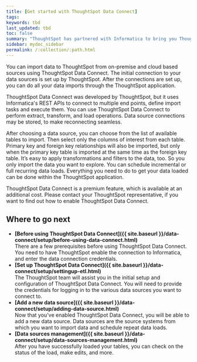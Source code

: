 ```yaml
---
title: [Get started with ThoughtSpot Data Connect]
tags:
keywords: tbd
last_updated: tbd
toc: false
summary: "ThoughtSpot has partnered with Informatica to bring you ThoughtSpot Data Connect, which is a self-service data integration tool that allows you to easily pull data into ThoughtSpot for analysis."
sidebar: mydoc_sidebar
permalink: /:collection/:path.html
---
```

You can import data to ThoughtSpot from on-premise and cloud based sources using ThoughtSpot Data Connect. The initial connection to your data sources is set up by ThoughtSpot. After the connections are set up, you can do all your data imports through the ThoughtSpot application.

ThoughtSpot Data Connect was developed by ThoughtSpot, but it uses Informatica's REST APIs to connect to multiple end points, define import tasks and execute them. You can use ThoughtSpot Data Connect to perform extract, transform, and load operations. Data source connections may be stored, to make reconnecting seamless.

After choosing a data source, you can choose from the list of available tables to import. Then select only the columns of interest from each table. Primary key and foreign key relationships will also be imported, but only when the primary key table is imported at the same time as the foreign key table. It’s easy to apply transformations and filters to the data, too. So you only import the data you want to explore. You can schedule incremental or full recurring data loads. Everything you need to do to get your data loaded can be done within the ThoughtSpot application.

ThoughtSpot Data Connect is a premium feature, which is available at an additional cost. Please contact your ThoughtSpot representative, if you want to find out how to enable ThoughtSpot Data Connect.

## Where to go next

-   **[Before using ThoughtSpot Data Connect]({{ site.baseurl }}/data-connect/setup/before-using-data-connect.html)**  
There are a few prerequisites before using ThoughtSpot Data Connect. You need to have ThoughtSpot enable the connection to Informatica, and enter the data connection credentials.
-   **[Set up ThoughtSpot Data Connect]({{ site.baseurl }}/data-connect/setup/settingup-etl.html)**  
The ThoughtSpot team will assist you in the initial setup and configuration of ThoughtSpot Data Connect. You will need to provide the credentials for logging in to the various data sources you want to connect to.
-   **[Add a new data source]({{ site.baseurl }}/data-connect/setup/adding-data-source.html)**  
Now that you've enabled ThoughtSpot Data Connect, you will be able to add a new data source. Data sources are the source systems from which you want to import data and schedule repeat data loads.
-   **[Data sources management]({{ site.baseurl }}/data-connect/setup/data-sources-management.html)**  
After you have successfully loaded your tables, you can check on the status of the load, make edits, and more.
